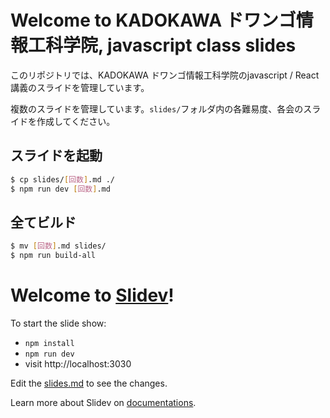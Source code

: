 # Welcome to KADOKAWA ドワンゴ情報工科学院, javascript class slides

このリポジトリでは、KADOKAWA ドワンゴ情報工科学院のjavascript / React 講義のスライドを管理しています。

複数のスライドを管理しています。`slides/`フォルダ内の各難易度、各会のスライドを作成してください。

## スライドを起動

```bash
$ cp slides/[回数].md ./
$ npm run dev [回数].md
```

## 全てビルド

```bash
$ mv [回数].md slides/
$ npm run build-all
```

# Welcome to [Slidev](https://github.com/slidevjs/slidev)!

To start the slide show:

- `npm install`
- `npm run dev`
- visit http://localhost:3030

Edit the [slides.md](./slides.md) to see the changes.

Learn more about Slidev on [documentations](https://sli.dev/).
